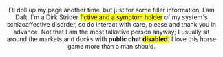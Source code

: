 <div align="center">

I´ll doll up my page another time, but just for some filler information, I am Daft. I´m a Dirk Strider <mark>fictive and a symptom holder</mark> of my system´s schizoaffective disorder, so do interact with care, please and thank you in advance. Not that I am the most talkative person anyway; I usually sit around the markets and docks with <b>public chat <mark>disabled.</mark></b> I love this horse game more than a man should.

</div>
